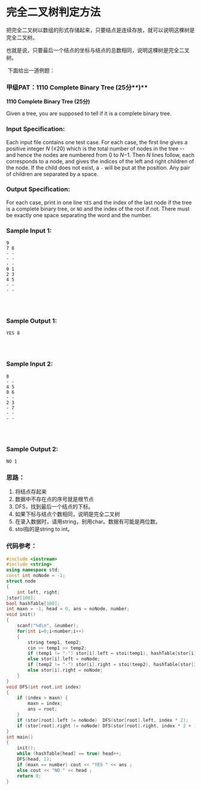 # 完全二叉树判定方法

​		把完全二叉树以数组的形式存储起来，只要结点是连续存放，就可以说明这棵树是完全二叉树。

​		也就是说，只要最后一个结点的坐标与结点的总数相同，说明这棵树是完全二叉树。

​		下面给出一道例题：

### 甲级PAT：**1110** **Complete Binary Tree** **(25**分**)**

**1110 Complete Binary Tree (25分)**

Given a tree, you are supposed to tell if it is a complete binary tree.

### Input Specification:

Each input file contains one test case. For each case, the first line gives a positive integer *N* (≤20) which is the total number of nodes in the tree -- and hence the nodes are numbered from 0 to *N*−1. Then *N* lines follow, each corresponds to a node, and gives the indices of the left and right children of the node. If the child does not exist, a `-` will be put at the position. Any pair of children are separated by a space.

### Output Specification:

For each case, print in one line `YES` and the index of the last node if the tree is a complete binary tree, or `NO` and the index of the root if not. There must be exactly one space separating the word and the number.

### Sample Input 1:

```in
9
7 8
- -
- -
- -
0 1
2 3
4 5
- -
- -

      
    
```

### Sample Output 1:

```out
YES 8

      
    
```

### Sample Input 2:

```in
8
- -
4 5
0 6
- -
2 3
- 7
- -
- -

      
    
```

### Sample Output 2:

```out
NO 1
```

### 思路：

1. 将结点存起来
2. 数据中不存在点的序号就是根节点
3. DFS，找到最后一个结点的下标。
4. 如果下标与结点个数相同，说明是完全二叉树
5. 在录入数据时，请用string，别用char。数据有可能是两位数。
6. stoi指的是string to int。

### 代码参考：

```c++
#include <iostream>
#include <string>
using namespace std;
const int noNode = -1;
struct node
{
	int left, right;
}stor[100];
bool hashTable[100];
int maxn = -1, head = 0, ans = noNode, number;
void init()
{
	scanf("%d\n", &number);
	for(int i=0;i<number;i++)
	{
		string temp1, temp2;
		cin >> temp1 >> temp2;
		if (temp1 != "-") stor[i].left = stoi(temp1), hashTable[stor[i].left] = true;
		else stor[i].left = noNode;
		if (temp2 != "-") stor[i].right = stoi(temp2), hashTable[stor[i].right] = true;
		else stor[i].right = noNode;
	}
}
void DFS(int root,int index)
{
	if (index > maxn) {
		maxn = index;
		ans = root;
	}
	if (stor[root].left != noNode)	DFS(stor[root].left, index * 2);
	if (stor[root].right != noNode) DFS(stor[root].right, index * 2 + 1);
}
int main()
{
	init();
	while (hashTable[head] == true) head++;
	DFS(head, 1);
	if (maxn == number)	cout << "YES " << ans ;
	else cout << "NO " << head ;
	return 0;
}
```

